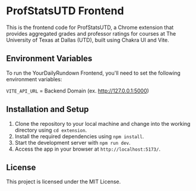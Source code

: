 # ProfStatsUTD Frontend

This is the frontend code for ProfStatsUTD, a Chrome extension that provides aggregated grades and professor ratings for courses at The University of Texas at Dallas (UTD), built using Chakra UI and Vite.

## Environment Variables
To run the YourDailyRundown Frontend, you'll need to set the following environment variables:

`VITE_API_URL` = Backend Domain (ex. http://127.0.0.1:5000) <br/>

## Installation and Setup
1. Clone the repository to your local machine and change into the working directory using `cd extension`.
2. Install the required dependencies using `npm install`.
3. Start the development server with `npm run dev`.
4. Access the app in your browser at `http://localhost:5173/`.

## License
This project is licensed under the MIT License.